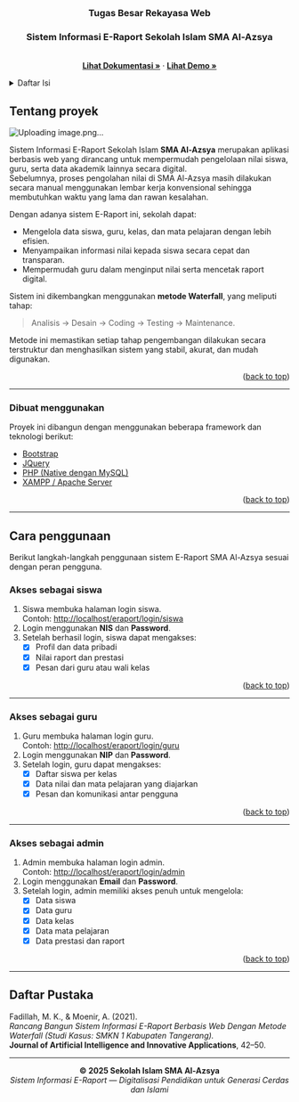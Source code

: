 <div id="top"></div>

<!-- PROJECT LOGO -->
<br />
<div align="center">

  <h3 align="center">Tugas Besar Rekayasa Web</h3>
  <h3 align="center">Sistem Informasi E-Raport Sekolah Islam SMA Al-Azsya</h3>

  <p align="center">
    <br />
    <a href="#"><strong>Lihat Dokumentasi »</strong></a>
    ·
    <a href="#"><strong>Lihat Demo »</strong></a>
  </p>
</div>

<!-- TABLE OF CONTENTS -->
<details>
  <summary>Daftar Isi</summary>
  <ol>
    <li>
      <a href="#tentang-proyek">Tentang proyek</a>
      <ul>
        <li><a href="#dibuat-menggunakan">Dibuat menggunakan</a></li>
      </ul>
    </li>
    <li>
      <a href="#cara-penggunaan">Cara penggunaan</a>
      <ul>
        <li><a href="#akses-sebagai-siswa">Akses sebagai siswa</a></li>
        <li><a href="#akses-sebagai-guru">Akses sebagai guru</a></li>
        <li><a href="#akses-sebagai-admin">Akses sebagai admin</a></li>
      </ul>
    </li>
    <li><a href="#daftar-pustaka">Daftar Pustaka</a></li>
  </ol>
</details>



<!-- ABOUT THE PROJECT -->
## Tentang proyek

![Uploading image.png…]()


Sistem Informasi E-Raport Sekolah Islam **SMA Al-Azsya** merupakan aplikasi berbasis web yang dirancang untuk mempermudah pengelolaan nilai siswa, guru, serta data akademik lainnya secara digital.  
Sebelumnya, proses pengolahan nilai di SMA Al-Azsya masih dilakukan secara manual menggunakan lembar kerja konvensional sehingga membutuhkan waktu yang lama dan rawan kesalahan.

Dengan adanya sistem E-Raport ini, sekolah dapat:
- Mengelola data siswa, guru, kelas, dan mata pelajaran dengan lebih efisien.
- Menyampaikan informasi nilai kepada siswa secara cepat dan transparan.
- Mempermudah guru dalam menginput nilai serta mencetak raport digital.

Sistem ini dikembangkan menggunakan **metode Waterfall**, yang meliputi tahap:
> Analisis → Desain → Coding → Testing → Maintenance.

Metode ini memastikan setiap tahap pengembangan dilakukan secara terstruktur dan menghasilkan sistem yang stabil, akurat, dan mudah digunakan.

<p align="right">(<a href="#top">back to top</a>)</p>

---

### Dibuat menggunakan

Proyek ini dibangun dengan menggunakan beberapa framework dan teknologi berikut:

* [Bootstrap](https://getbootstrap.com)
* [JQuery](https://jquery.com)
* [PHP (Native dengan MySQL)](https://www.php.net)
* [XAMPP / Apache Server](https://www.apachefriends.org/index.html)

<p align="right">(<a href="#top">back to top</a>)</p>

---

## Cara penggunaan

Berikut langkah-langkah penggunaan sistem E-Raport SMA Al-Azsya sesuai dengan peran pengguna.

### Akses sebagai siswa

1. Siswa membuka halaman login siswa.  
   Contoh: [http://localhost/eraport/login/siswa](#)
2. Login menggunakan **NIS** dan **Password**.
3. Setelah berhasil login, siswa dapat mengakses:
   - [x] Profil dan data pribadi  
   - [x] Nilai raport dan prestasi  
   - [x] Pesan dari guru atau wali kelas  

<p align="right">(<a href="#top">back to top</a>)</p>

---

### Akses sebagai guru

1. Guru membuka halaman login guru.  
   Contoh: [http://localhost/eraport/login/guru](#)
2. Login menggunakan **NIP** dan **Password**.
3. Setelah login, guru dapat mengakses:
   - [x] Daftar siswa per kelas  
   - [x] Data nilai dan mata pelajaran yang diajarkan  
   - [x] Pesan dan komunikasi antar pengguna  

<p align="right">(<a href="#top">back to top</a>)</p>

---

### Akses sebagai admin

1. Admin membuka halaman login admin.  
   Contoh: [http://localhost/eraport/login/admin](#)
2. Login menggunakan **Email** dan **Password**.
3. Setelah login, admin memiliki akses penuh untuk mengelola:
   - [x] Data siswa  
   - [x] Data guru  
   - [x] Data kelas  
   - [x] Data mata pelajaran  
   - [x] Data prestasi dan raport  

<p align="right">(<a href="#top">back to top</a>)</p>

---

## Daftar Pustaka

Fadillah, M. K., & Moenir, A. (2021).  
_Rancang Bangun Sistem Informasi E-Raport Berbasis Web Dengan Metode Waterfall (Studi Kasus: SMKN 1 Kabupaten Tangerang)._  
**Journal of Artificial Intelligence and Innovative Applications**, 42–50.

---

<p align="center">
  <b>© 2025 Sekolah Islam SMA Al-Azsya</b><br>
  <i>Sistem Informasi E-Raport — Digitalisasi Pendidikan untuk Generasi Cerdas dan Islami</i>
</p>
